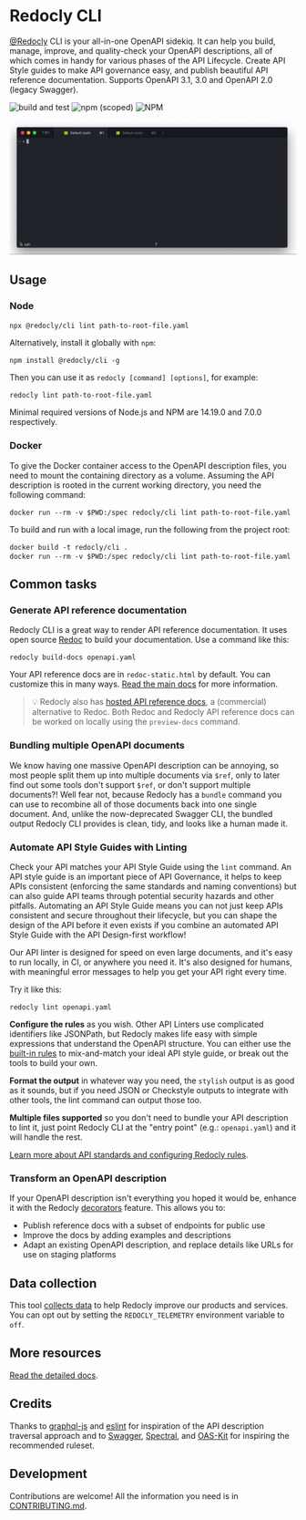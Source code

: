 # Redocly CLI

[@Redocly](https://redocly.com) CLI is your all-in-one OpenAPI sidekiq. It can help you build, manage, improve, and quality-check your OpenAPI descriptions, all of which comes in handy for various phases of the API Lifecycle. Create API Style guides to make API governance easy, and publish beautiful API reference documentation. Supports OpenAPI 3.1, 3.0 and OpenAPI 2.0 (legacy Swagger).

![build and test](https://github.com/redocly/redocly-cli/actions/workflows/tests.yaml/badge.svg)
![npm (scoped)](https://img.shields.io/npm/v/@redocly/cli)
![NPM](https://img.shields.io/npm/l/@redocly/cli)

![OpenAPI CLI toolset](./media/redocly-cli.gif)

## Usage

### Node

```
npx @redocly/cli lint path-to-root-file.yaml
```

Alternatively, install it globally with `npm`:

```
npm install @redocly/cli -g
```

Then you can use it as `redocly [command] [options]`, for example:

```
redocly lint path-to-root-file.yaml
```

Minimal required versions of Node.js and NPM are 14.19.0 and 7.0.0 respectively.

### Docker

To give the Docker container access to the OpenAPI description files, you need to
mount the containing directory as a volume. Assuming the API description is rooted
in the current working directory, you need the following command:

```
docker run --rm -v $PWD:/spec redocly/cli lint path-to-root-file.yaml
```

To build and run with a local image, run the following from the project root:

```
docker build -t redocly/cli .
docker run --rm -v $PWD:/spec redocly/cli lint path-to-root-file.yaml
```

## Common tasks

### Generate API reference documentation

Redocly CLI is a great way to render API reference documentation. It uses open source [Redoc](https://github.com/redocly/redoc) to build your documentation. Use a command like this:

```
redocly build-docs openapi.yaml
```

Your API reference docs are in `redoc-static.html` by default. You can customize this in many ways. [Read the main docs](https://redocly.com/docs/cli/commands/build-docs) for more information.

> :bulb: Redocly also has [hosted API reference docs](https://redocly.com/docs/api-registry/guides/api-registry-quickstart/), a (commercial) alternative to Redoc. Both Redoc and Redocly API reference docs can be worked on locally using the `preview-docs` command.

### Bundling multiple OpenAPI documents

We know having one massive OpenAPI description can be annoying, so most people split them up into multiple documents via `$ref`, only to later find out some tools don't support `$ref`, or don't support multiple documents?! Well fear not, because Redocly has a `bundle` command you can use to recombine all of those documents back into one single document. And, unlike the now-deprecated Swagger CLI, the bundled output Redocly CLI provides is clean, tidy, and looks like a human made it. 

### Automate API Style Guides with Linting

Check your API matches your API Style Guide using the `lint` command. An API style guide is an important piece of API Governance, it helps to keep APIs consistent (enforcing the same standards and naming conventions) but can also guide API teams through potential security hazards and other pitfalls. Automating an API Style Guide means you can not just keep APIs consistent and secure throughout their lifecycle, but you can shape the design of the API before it even exists if you combine an automated API Style Guide with the API Design-first workflow!

Our API linter is designed for speed on even large documents, and it's easy to run locally, in CI, or anywhere you need it. It's also designed for humans, with meaningful error messages to help you get your API right every time.

Try it like this:

```
redocly lint openapi.yaml
```

**Configure the rules** as you wish. Other API Linters use complicated identifiers like JSONPath, but Redocly makes life easy with simple expressions that understand the OpenAPI structure. You can either use the [built-in rules](https://redocly.com/docs/cli/rules) to mix-and-match your ideal API style guide, or break out the tools to build your own.

**Format the output** in whatever way you need, the `stylish` output is as good as it sounds, but if you need JSON or Checkstyle outputs to integrate with other tools, the lint command can output those too.

**Multiple files supported** so you don't need to bundle your API description to lint it, just point Redocly CLI at the "entry point" (e.g.: `openapi.yaml`) and it will handle the rest.

[Learn more about API standards and configuring Redocly rules](https://redocly.com/docs/cli/api-standards).

### Transform an OpenAPI description

If your OpenAPI description isn't everything you hoped it would be, enhance it with the Redocly [decorators](https://redocly.com/docs/cli/decorators) feature. This allows you to:

- Publish reference docs with a subset of endpoints for public use
- Improve the docs by adding examples and descriptions
- Adapt an existing OpenAPI description, and replace details like URLs for use on staging platforms

## Data collection

This tool [collects data](./docs/usage-data.md) to help Redocly improve our products and services. You can opt out by setting the `REDOCLY_TELEMETRY` environment variable to `off`.

## More resources

[Read the detailed docs](https://redocly.com/docs/cli/).

## Credits

Thanks to [graphql-js](https://github.com/graphql/graphql-js) and [eslint](https://github.com/eslint/eslint) for inspiration of the API description traversal approach and to [Swagger](https://github.com/swagger-api/swagger-editor), [Spectral](https://github.com/stoplightio/spectral), and [OAS-Kit](https://github.com/Mermade/oas-kit) for inspiring the recommended ruleset.

## Development

Contributions are welcome! All the information you need is in [CONTRIBUTING.md](.github/CONTRIBUTING.md).
